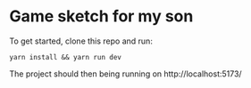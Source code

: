 # Game sketch for my son

To get started, clone this repo and run:

``yarn install && yarn run dev``

The project should then being running on http://localhost:5173/
